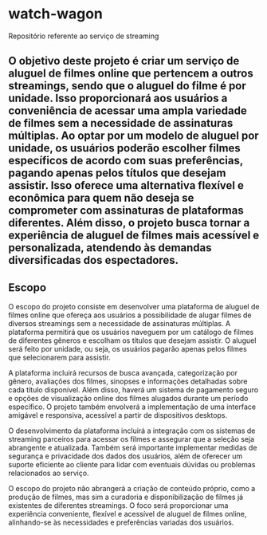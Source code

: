 # watch-wagon
Repositório referente ao serviço de streaming

## O objetivo deste projeto é criar um serviço de aluguel de filmes online que pertencem a outros streamings, sendo que o aluguel do filme é por unidade. Isso proporcionará aos usuários a conveniência de acessar uma ampla variedade de filmes sem a necessidade de assinaturas múltiplas. Ao optar por um modelo de aluguel por unidade, os usuários poderão escolher filmes específicos de acordo com suas preferências, pagando apenas pelos títulos que desejam assistir. Isso oferece uma alternativa flexível e econômica para quem não deseja se comprometer com assinaturas de plataformas diferentes. Além disso, o projeto busca tornar a experiência de aluguel de filmes mais acessível e personalizada, atendendo às demandas diversificadas dos espectadores.

## Escopo

O escopo do projeto consiste em desenvolver uma plataforma de aluguel de filmes online que ofereça aos usuários a possibilidade de alugar filmes de diversos streamings sem a necessidade de assinaturas múltiplas. A plataforma permitirá que os usuários naveguem por um catálogo de filmes de diferentes gêneros e escolham os títulos que desejam assistir. O aluguel será feito por unidade, ou seja, os usuários pagarão apenas pelos filmes que selecionarem para assistir.

A plataforma incluirá recursos de busca avançada, categorização por gênero, avaliações dos filmes, sinopses e informações detalhadas sobre cada título disponível. Além disso, haverá um sistema de pagamento seguro e opções de visualização online dos filmes alugados durante um período específico. O projeto também envolverá a implementação de uma interface amigável e responsiva, acessível a partir de dispositivos desktops.

O desenvolvimento da plataforma incluirá a integração com os sistemas de streaming parceiros para acessar os filmes e assegurar que a seleção seja abrangente e atualizada. Também será importante implementar medidas de segurança e privacidade dos dados dos usuários, além de oferecer um suporte eficiente ao cliente para lidar com eventuais dúvidas ou problemas relacionados ao serviço.

O escopo do projeto não abrangerá a criação de conteúdo próprio, como a produção de filmes, mas sim a curadoria e disponibilização de filmes já existentes de diferentes streamings. O foco será proporcionar uma experiência conveniente, flexível e acessível de aluguel de filmes online, alinhando-se às necessidades e preferências variadas dos usuários.
